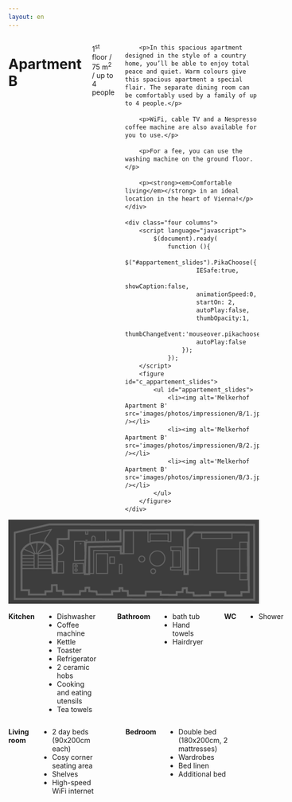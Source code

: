 ```yaml
---
layout: en
---
```


<div class="row">
	<div class="seven columns">
		<h1>Apartment B</h1>
		<p class="dark">1<sup>st</sup> floor / 75 m<sup>2</sup> / up to 4 people</p>

		<p>In this spacious apartment designed in the style of a country home, you’ll be able to enjoy total peace and quiet. Warm colours give this spacious apartment a special flair. The separate dining room can be comfortably used by a family of up to 4 people.</p>

		<p>WiFi, cable TV and a Nespresso coffee machine are also available for you to use.</p>

		<p>For a fee, you can use the washing machine on the ground floor.</p>

		<p><strong><em>Comfortable living</em></strong> in an ideal location in the heart of Vienna!</p>
	</div>

	<div class="four columns">
		<script language="javascript">
			$(document).ready(
				function (){
					$("#appartement_slides").PikaChoose({
						IESafe:true,
						showCaption:false,
						animationSpeed:0,
						startOn: 2,
						autoPlay:false,
						thumbOpacity:1,
						thumbChangeEvent:'mouseover.pikachoose',
						autoPlay:false
					});
				});
		</script>
		<figure id="c_appartement_slides">
			<ul id="appartement_slides">
				<li><img alt='Melkerhof Apartment B' src='images/photos/impressionen/B/1.jpg' /></li>
				<li><img alt='Melkerhof Apartment B' src='images/photos/impressionen/B/2.jpg' /></li>
				<li><img alt='Melkerhof Apartment B' src='images/photos/impressionen/B/3.jpg' /></li>
			</ul>
		</figure>
	</div>
</div>



<img src="images/B.png" id="plan" alt="Melkerhof Apartment B floor plan." />


<div class='five columns'>
	<p id="m4"><strong>Kitchen</strong>
		<ul class="list">
			<li>Dishwasher</li>
			<li>Coffee machine</li>
			<li>Kettle</li>
			<li>Toaster</li>
			<li>Refrigerator</li>
			<li>2 ceramic hobs</li>
			<li>Cooking and eating utensils</li>
			<li>Tea towels</li>
		</ul>
	</p>
	<p id="m3"><strong>Bathroom</strong>
		<ul class="list">
			<li>bath tub</li>
			<li>Hand towels</li>
			<li>Hairdryer</li>
		</ul>
	</p>
	<p id='m2'><strong>WC</strong>
		<ul class='list'>
			<li>Shower</li>
		</ul>
	</p>
</div>
<div class='six columns'>
	<p id='m5'><strong>Living room</strong>
		<ul class='list'>
			<li>2 day beds (90x200cm each)</li>
			<li>Cosy corner seating area</li>
			<li>Shelves</li>
			<li>High-speed WiFi internet</li>
		</ul>
	</p>
	<p id='m5'><strong>Bedroom</strong>
		<ul class='list'>
			<li>Double bed (180x200cm, 2 mattresses)</li>
			<li>Wardrobes</li>
			<li>Bed linen</li>
			<li>Additional bed</li>
		</ul>
	</p>
</div>
